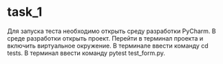 # task_1
Для запуска теста необходимо открыть среду разработки PyCharm.
В среде разработки открыть проект.
Перейти в терминал проекта и включить виртуальное окружение.
В терминале ввести команду cd tests.
В терминал ввести команду pytest test_form.py.
